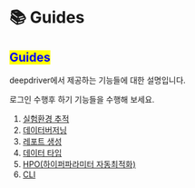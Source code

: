 # 📚 Guides

## <mark style="color:blue;">Guides</mark>

deepdriver에서 제공하는 기능들에 대한 설명입니다.

로그인 수행후 하기 기능들을 수행해 보세요.

1. [실험환경 추적](1.-experiment-tracking)
2. [데이터버저닝](2.-data-versioning)
3. [레포트 생성](3.-report.md)
4. [데이터 타입](4.-data-type/)
5. [HPO(하이퍼파라미터 자동최적화)](5.-hpo/)
6. [CLI](6.-cli/)
